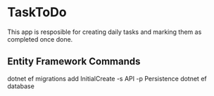 # TaskToDo
This app is resposible for creating daily tasks and marking them as completed once done.

## Entity Framework Commands 

dotnet ef migrations add InitialCreate -s API -p Persistence
dotnet ef database